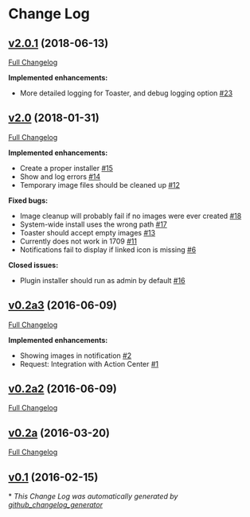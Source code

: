 # Change Log

## [v2.0.1](https://github.com/BobVul/GrowlToToast/tree/v2.0.1) (2018-06-13)
[Full Changelog](https://github.com/BobVul/GrowlToToast/compare/v2.0...v2.0.1)

**Implemented enhancements:**

- More detailed logging for Toaster, and debug logging option [\#23](https://github.com/BobVul/GrowlToToast/issues/23)

## [v2.0](https://github.com/BobVul/GrowlToToast/tree/v2.0) (2018-01-31)
[Full Changelog](https://github.com/BobVul/GrowlToToast/compare/v0.2a3...v2.0)

**Implemented enhancements:**

- Create a proper installer [\#15](https://github.com/BobVul/GrowlToToast/issues/15)
- Show and log errors [\#14](https://github.com/BobVul/GrowlToToast/issues/14)
- Temporary image files should be cleaned up [\#12](https://github.com/BobVul/GrowlToToast/issues/12)

**Fixed bugs:**

- Image cleanup will probably fail if no images were ever created [\#18](https://github.com/BobVul/GrowlToToast/issues/18)
- System-wide install uses the wrong path [\#17](https://github.com/BobVul/GrowlToToast/issues/17)
- Toaster should accept empty images [\#13](https://github.com/BobVul/GrowlToToast/issues/13)
- Currently does not work in 1709 [\#11](https://github.com/BobVul/GrowlToToast/issues/11)
- Notifications fail to display if linked icon is missing [\#6](https://github.com/BobVul/GrowlToToast/issues/6)

**Closed issues:**

- Plugin installer should run as admin by default [\#16](https://github.com/BobVul/GrowlToToast/issues/16)

## [v0.2a3](https://github.com/BobVul/GrowlToToast/tree/v0.2a3) (2016-06-09)
[Full Changelog](https://github.com/BobVul/GrowlToToast/compare/v0.2a2...v0.2a3)

**Implemented enhancements:**

- Showing images in notification [\#2](https://github.com/BobVul/GrowlToToast/issues/2)
- Request: Integration with Action Center [\#1](https://github.com/BobVul/GrowlToToast/issues/1)

## [v0.2a2](https://github.com/BobVul/GrowlToToast/tree/v0.2a2) (2016-06-09)
[Full Changelog](https://github.com/BobVul/GrowlToToast/compare/v0.2a...v0.2a2)

## [v0.2a](https://github.com/BobVul/GrowlToToast/tree/v0.2a) (2016-03-20)
[Full Changelog](https://github.com/BobVul/GrowlToToast/compare/v0.1...v0.2a)

## [v0.1](https://github.com/BobVul/GrowlToToast/tree/v0.1) (2016-02-15)


\* *This Change Log was automatically generated by [github_changelog_generator](https://github.com/skywinder/Github-Changelog-Generator)*